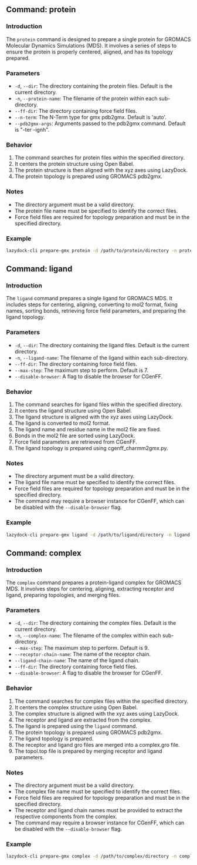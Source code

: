 <!--
 * @Date: 2024-12-28 21:20:15
 * @LastEditors: BHM-Bob 2262029386@qq.com
 * @LastEditTime: 2024-12-28 21:20:30
 * @Description: 
-->
## Command: protein

### Introduction
The `protein` command is designed to prepare a single protein for GROMACS Molecular Dynamics Simulations (MDS). It involves a series of steps to ensure the protein is properly centered, aligned, and has its topology prepared.

### Parameters
- `-d`, `--dir`: The directory containing the protein files. Default is the current directory.
- `-n`, `--protein-name`: The filename of the protein within each sub-directory.
- `--ff-dir`: The directory containing force field files.
- `--n-term`: The N-Term type for gmx pdb2gmx. Default is 'auto'.
- `--pdb2gmx-args`: Arguments passed to the pdb2gmx command. Default is "-ter -ignh".

### Behavior
1. The command searches for protein files within the specified directory.
2. It centers the protein structure using Open Babel.
3. The protein structure is then aligned with the xyz axes using LazyDock.
4. The protein topology is prepared using GROMACS pdb2gmx.

### Notes
- The directory argument must be a valid directory.
- The protein file name must be specified to identify the correct files.
- Force field files are required for topology preparation and must be in the specified directory.

### Example
```bash
lazydock-cli prepare-gmx protein -d /path/to/protein/directory -n protein.pdb --ff-dir /path/to/ff
```

## Command: ligand

### Introduction
The `ligand` command prepares a single ligand for GROMACS MDS. It includes steps for centering, aligning, converting to mol2 format, fixing names, sorting bonds, retrieving force field parameters, and preparing the ligand topology.

### Parameters
- `-d`, `--dir`: The directory containing the ligand files. Default is the current directory.
- `-n`, `--ligand-name`: The filename of the ligand within each sub-directory.
- `--ff-dir`: The directory containing force field files.
- `--max-step`: The maximum step to perform. Default is 7.
- `--disable-browser`: A flag to disable the browser for CGenFF.

### Behavior
1. The command searches for ligand files within the specified directory.
2. It centers the ligand structure using Open Babel.
3. The ligand structure is aligned with the xyz axes using LazyDock.
4. The ligand is converted to mol2 format.
5. The ligand name and residue name in the mol2 file are fixed.
6. Bonds in the mol2 file are sorted using LazyDock.
7. Force field parameters are retrieved from CGenFF.
8. The ligand topology is prepared using cgenff_charmm2gmx.py.

### Notes
- The directory argument must be a valid directory.
- The ligand file name must be specified to identify the correct files.
- Force field files are required for topology preparation and must be in the specified directory.
- The command may require a browser instance for CGenFF, which can be disabled with the `--disable-browser` flag.

### Example
```bash
lazydock-cli prepare-gmx ligand -d /path/to/ligand/directory -n ligand.pdb --ff-dir /path/to/ff
```

## Command: complex

### Introduction
The `complex` command prepares a protein-ligand complex for GROMACS MDS. It involves steps for centering, aligning, extracting receptor and ligand, preparing topologies, and merging files.

### Parameters
- `-d`, `--dir`: The directory containing the complex files. Default is the current directory.
- `-n`, `--complex-name`: The filename of the complex within each sub-directory.
- `--max-step`: The maximum step to perform. Default is 9.
- `--receptor-chain-name`: The name of the receptor chain.
- `--ligand-chain-name`: The name of the ligand chain.
- `--ff-dir`: The directory containing force field files.
- `--disable-browser`: A flag to disable the browser for CGenFF.

### Behavior
1. The command searches for complex files within the specified directory.
2. It centers the complex structure using Open Babel.
3. The complex structure is aligned with the xyz axes using LazyDock.
4. The receptor and ligand are extracted from the complex.
5. The ligand is prepared using the `ligand` command.
6. The protein topology is prepared using GROMACS pdb2gmx.
7. The ligand topology is prepared.
8. The receptor and ligand gro files are merged into a complex.gro file.
9. The topol.top file is prepared by merging receptor and ligand parameters.

### Notes
- The directory argument must be a valid directory.
- The complex file name must be specified to identify the correct files.
- Force field files are required for topology preparation and must be in the specified directory.
- The receptor and ligand chain names must be provided to extract the respective components from the complex.
- The command may require a browser instance for CGenFF, which can be disabled with the `--disable-browser` flag.

### Example
```bash
lazydock-cli prepare-gmx complex -d /path/to/complex/directory -n complex.pdb --receptor-chain-name A --ligand-chain-name Z --ff-dir /path/to/ff
```
